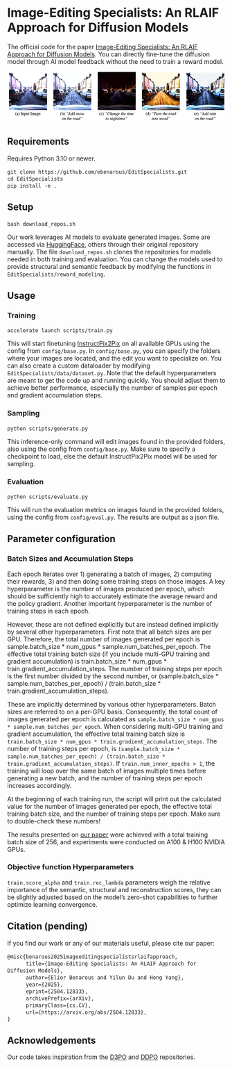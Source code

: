 # Image-Editing Specialists: An RLAIF Approach for Diffusion Models
The official code for the paper [Image-Editing Specialists: An RLAIF Approach for Diffusion Models](https://ebenarous.github.io/files/publications/edit_spe/Image_Editing_Specialists.pdf). You can directly fine-tune the diffusion model through AI model feedback without the need to train a reward model.

![ex_image](imgs/top_img.png)

## Requirements
Requires Python 3.10 or newer.
```
git clone https://github.com/ebenarous/EditSpecialists.git
cd EditSpecialists
pip install -e .
```

## Setup
```
bash download_repos.sh
```
Our work leverages AI models to evaluate generated images. 
Some are accessed via [HuggingFace](https://huggingface.co/), others through their original repository manually.
The file `download_repos.sh` clones the repositories for models needed in both training and evaluation.
You can change the models used to provide structural and semantic feedback by modifying the functions in `EditSpecialists/reward_modeling`.

## Usage
### Training
```
accelerate launch scripts/train.py
```
This will start finetuning [InstructPix2Pix](https://github.com/timothybrooks/instruct-pix2pix) on all available GPUs using the config from `config/base.py`.
In `config/base.py`, you can specify the folders where your images are located, and the edit you want to specialize on. You can also create a custom dataloader by modifying `EditSpecialists/data/dataset.py`.
Note that the default hyperparameters are meant to get the code up and running quickly. You should adjust them to achieve better performance, especially the number of samples per epoch and gradient accumulation steps.
### Sampling
```
python scripts/generate.py
```
This inference-only command will edit images found in the provided folders, also using the config from `config/base.py`. Make sure to specify a checkpoint to load, else the default InstructPix2Pix model will be used for sampling.
### Evaluation
```
python scripts/evaluate.py
```
This will run the evaluation metrics on images found in the provided folders, using the config from `config/eval.py`.
The results are output as a json file.

## Parameter configuration
### Batch Sizes and Accumulation Steps
Each epoch iterates over 1) generating a batch of images, 2) computing their rewards, 3) and then doing some training steps on those images. A key hyperparameter is the number of images produced per epoch, which should be sufficiently high to accurately estimate the average reward and the policy gradient. Another important hyperparameter is the number of training steps in each epoch.

However, these are not defined explicitly but are instead defined implicitly by several other hyperparameters. First note that all batch sizes are per GPU. Therefore, the total number of images generated per epoch is sample.batch_size * num_gpus * sample.num_batches_per_epoch. The effective total training batch size (if you include multi-GPU training and gradient accumulation) is train.batch_size * num_gpus * train.gradient_accumulation_steps. The number of training steps per epoch is the first number divided by the second number, or (sample.batch_size * sample.num_batches_per_epoch) / (train.batch_size * train.gradient_accumulation_steps).

These are implicitly determined by various other hyperparameters. Batch sizes are referred to on a per-GPU basis. Consequently, the total count of images generated per epoch is calculated as `sample.batch_size * num_gpus * sample.num_batches_per_epoch`. When considering multi-GPU training and gradient accumulation, the effective total training batch size is `train.batch_size * num_gpus * train.gradient_accumulation_steps`. The number of training steps per epoch, is `(sample.batch_size * sample.num_batches_per_epoch) / (train.batch_size * train.gradient_accumulation_steps)`. If `train.num_inner_epochs > 1`, the training will loop over the same batch of images multiple times before generating a new batch, and the number of training steps per epoch increases accordingly.

At the beginning of each training run, the script will print out the calculated value for the number of images generated per epoch, the effective total training batch size, and the number of training steps per epoch. Make sure to double-check these numbers!

The results presented on [our paper](https://ebenarous.github.io/files/publications/edit_spe/Image_Editing_Specialists.pdf) were achieved with a total training batch size of 256, and experiments were conducted on A100 & H100 NVIDIA GPUs.

### Objective function Hyperparameters
`train.score_alpha` and `train.rec_lambda` parameters weigh the relative importance of the semantic, structural and reconstruction scores, they can be slightly adjusted based on the model’s zero-shot capabilities to further optimize learning convergence.

## Citation (pending)
If you find our work or any of our materials useful, please cite our paper:
```
@misc{benarous2025imageeditingspecialistsrlaifapproach,
      title={Image-Editing Specialists: An RLAIF Approach for Diffusion Models}, 
      author={Elior Benarous and Yilun Du and Heng Yang},
      year={2025},
      eprint={2504.12833},
      archivePrefix={arXiv},
      primaryClass={cs.CV},
      url={https://arxiv.org/abs/2504.12833}, 
}
```

## Acknowledgements
Our code takes inspiration from the [D3PO](https://github.com/yk7333/d3po/) and [DDPO](https://github.com/kvablack/ddpo-pytorch) repositories.
